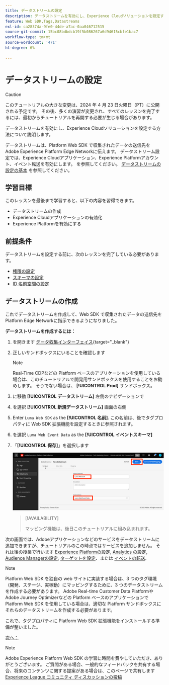 ```yaml
---
title: データストリームの設定
description: データストリームを有効にし、Experience Cloudソリューションを設定する方法について説明します。 このレッスンは、Web SDK を使用したAdobe Experience Cloudの実装チュートリアルの一部です。
feature: Web SDK,Tags,Datastreams
exl-id: ca28374a-9fe0-44de-a7ac-0aa046712515
source-git-commit: 15bc08bdbdcb19f5b086267a6d94615cbfe1bac7
workflow-type: tm+mt
source-wordcount: '471'
ht-degree: 6%

---
```


# データストリームの設定


>[!CAUTION]
>
>このチュートリアルの大きな変更は、2024 年 4 月 23 日火曜日（PT）に公開される予定です。 その後、多くの演習が変更され、すべてのレッスンを完了するには、最初からチュートリアルを再開する必要が生じる場合があります。

データストリームを有効にし、Experience Cloudソリューションを設定する方法について説明します。

データストリームは、Platform Web SDK で収集されたデータの送信先をAdobe Experience Platform Edge Networkに伝えます。 データストリーム設定では、Experience Cloudアプリケーション、Experience Platformアカウント、イベント転送を有効にします。 を参照してください。 [データストリームの設定の基本](https://experienceleague.adobe.com/docs/experience-platform/edge/fundamentals/datastreams.html?lang=ja) を参照してください。

## 学習目標

このレッスンを最後まで学習すると、以下の内容を習得できます。

* データストリームの作成
* Experience Cloudアプリケーションの有効化
* Experience Platformを有効にする

## 前提条件

データストリームを設定する前に、次のレッスンを完了している必要があります。

* [権限の設定](configure-permissions.md)
* [スキーマの設定](configure-schemas.md)
* [ID 名前空間の設定](configure-identities.md)

## データストリームの作成

これでデータストリームを作成して、Web SDK で収集されたデータの送信先を Platform Edge Networkに指示できるようになりました。

**データストリームを作成するには：**

1. を開きます [データ収集インターフェイス](https://launch.adobe.com/){target="_blank"}
1. 正しいサンドボックスにいることを確認します

   >[!NOTE]
   >
   >Real-Time CDPなどの Platform ベースのアプリケーションを使用している場合は、このチュートリアルで開発用サンドボックスを使用することをお勧めします。 そうでない場合は、 **[!UICONTROL Prod]** サンドボックス。

1. に移動 **[!UICONTROL データストリーム]** 左側のナビゲーションで
1. を選択 **[!UICONTROL 新規データストリーム]** 画面の右側
1. Enter `Luma Web SDK` as the **[!UICONTROL 名前]**. この名前は、後でタグプロパティに Web SDK 拡張機能を設定するときに参照されます。
1. を選択 `Luma Web Event Data` as the **[!UICONTROL イベントスキーマ]**
1. 「**[!UICONTROL 保存]**」を選択します

   ![データストリームの作成](assets/datastream-create-datastream.png)

   >[!AVAILABILITY]
   >
   >マッピング機能は、後日このチュートリアルに組み込まれます。




次の画面では、Adobeアプリケーションなどのサービスをデータストリームに追加できますが、チュートリアルのこの時点ではサービスを追加しません。 それは後の授業で行います [Experience Platformの設定](setup-experience-platform.md), [Analytics の設定](setup-analytics.md), [Audience Managerの設定](setup-audience-manager.md), [ターゲットを設定](setup-target.md)、または [イベントの転送](setup-event-forwarding.md).

>[!NOTE]
>
>Platform Web SDK を独自の web サイトに実装する場合は、3 つのタグ環境（開発、ステージ、実稼動）にマッピングするために、3 つのデータストリームを作成する必要があります。 Adobe Real-time Customer Data PlatformやAdobe Journey Optimizerなどの Platform ベースのアプリケーションで Platform Web SDK を使用している場合は、適切な Platform サンドボックスにそれらのデータストリームを作成する必要があります。

これで、タグプロパティに Platform Web SDK 拡張機能をインストールする準備が整いました。

[次へ： ](install-web-sdk.md)

>[!NOTE]
>
>Adobe Experience Platform Web SDK の学習に時間を費やしていただき、ありがとうございます。 ご質問がある場合、一般的なフィードバックを共有する場合、将来のコンテンツに関する提案がある場合は、このページで共有します [Experience League コミュニティ ディスカッションの投稿](https://experienceleaguecommunities.adobe.com/t5/adobe-experience-platform-launch/tutorial-discussion-implement-adobe-experience-cloud-with-web/td-p/444996)
